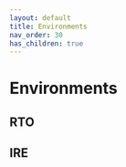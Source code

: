 ```yaml
---
layout: default
title: Environments 
nav_order: 30
has_children: true
---
```


# Environments

## RTO

## IRE

